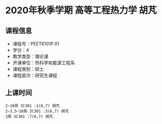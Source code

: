 # 2020年秋季学期 高等工程热力学 胡芃






## 课程信息

- 课程号：PEET6101P.01
- 学分：4
- 教学类型：理论课
- 开课单位：热科学和能源工程系
- 课程类别：硕士
- 课程层次：研究生课程

## 上课时间

```
2~18周 3C301 :1(6,7) 胡芃
2~3,5~18周 3C301 :3(6,7) 胡芃
3周 3C301 :7(6,7) 胡芃
```

